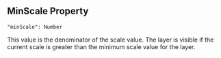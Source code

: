 ## MinScale Property
`"minScale": Number`

This value is the denominator of the scale value.
The layer is visible if the current scale is greater than the minimum scale value for the layer.
